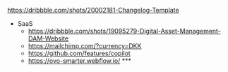 https://dribbble.com/shots/20002181-Changelog-Template

- SaaS
    - https://dribbble.com/shots/19095279-Digital-Asset-Management-DAM-Website
    - https://mailchimp.com/?currency=DKK
    - https://github.com/features/copilot
    - https://ovo-smarter.webflow.io/ ***